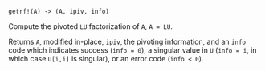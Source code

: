 ```
getrf!(A) -> (A, ipiv, info)
```

Compute the pivoted `LU` factorization of `A`, `A = LU`.

Returns `A`, modified in-place, `ipiv`, the pivoting information, and an `info` code which indicates success (`info = 0`), a singular value in `U` (`info = i`, in which case `U[i,i]` is singular), or an error code (`info < 0`).
